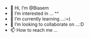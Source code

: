 - 👋 Hi, I’m @Biasem
- 👀 I’m interested in ... ^^
- 🌱 I’m currently learning ...:=)
- 💞️ I’m looking to collaborate on ...:D
- 📫 How to reach me ...

<!---
Biasem/Biasem is a ✨ special ✨ repository because its `README.md` (this file) appears on your GitHub profile.
You can click the Preview link to take a look at your changes.
--->

